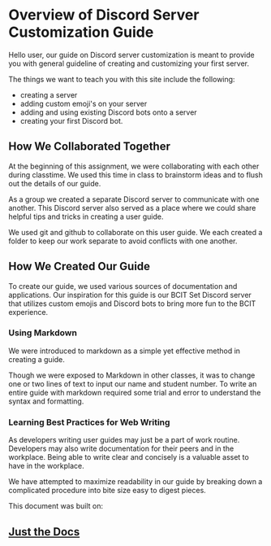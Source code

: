 # Overview of Discord Server Customization Guide

Hello user, our guide on Discord server customization is meant to provide you with general guideline of creating and customizing your first server.

The things we want to teach you with this site include the following:
* creating a server
* adding custom emoji's on your server
* adding and using existing Discord bots onto a server
* creating your first Discord bot.


## How We Collaborated Together

At the beginning of this assignment, we were collaborating with each other during classtime. We used this time in class to brainstorm ideas and to flush out the details of our guide.

As a group we created a separate Discord server to communicate with one another. This Discord server also served as a place where we could share helpful tips and tricks in creating a user guide.

We used git and github to collaborate on this user guide. We each created a folder to keep our work separate to avoid conflicts with one another.

## How We Created Our Guide

To create our guide, we used various sources of documentation and applications. Our inspiration for this guide is our BCIT Set Discord server that utilizes custom emojis and Discord bots to bring more fun to the BCIT experience.

### Using Markdown

We were introduced to markdown as a simple yet effective method in creating a guide.

Though we were exposed to Markdown in other classes, it was to change one or two lines of text to input our name and student number. To write an entire guide with markdown required some trial and error to understand the syntax and formatting.

### Learning Best Practices for Web Writing

As developers writing user guides may just be a part of work routine. Developers may also write documentation for their peers and in the workplace. Being able to write clear and concisely is a valuable asset to have in the workplace.

We have attempted to maximize readability in our guide by breaking down a complicated procedure into bite size easy to digest pieces. 

This document was built on: <a href="https://github.com/pmarsceill/just-the-docs"><h2>Just the Docs</h2></a>
